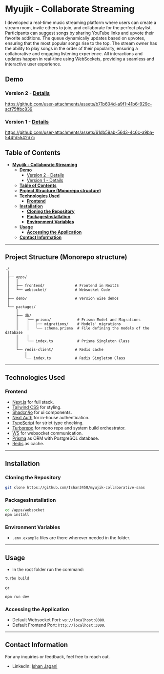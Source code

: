 # **Myujik - Collaborate Streaming**

I developed a real-time music streaming platform where users can create a stream room, invite others to join, and collaborate for the perfect playlist. Participants can suggest songs by sharing YouTube links and upvote their favorite additions. The queue dynamically updates based on upvotes, ensuring that the most popular songs rise to the top. The stream owner has the ability to play songs in the order of their popularity, ensuring a collaborative and engaging listening experience. All interactions and updates happen in real-time using WebSockets, providing a seamless and interactive user experience.

## **Demo**
### Version 2 - [Details](https://www.linkedin.com/posts/ishanjagani_update-myujik-collaborate-streaming-platform-activity-7274824577615044610-aqdV?utm_source=share&utm_medium=member_desktop)
https://github.com/user-attachments/assets/b71b604d-a9f1-41b6-929c-acf75ffbc839


### Version 1 - [Details](https://www.linkedin.com/posts/ishanjagani_hey-linkedin-i-just-developed-a-real-time-activity-7255242397805084672-XA28?utm_source=share&utm_medium=member_desktop)
https://github.com/user-attachments/assets/61db59ab-56d3-4c6c-a9ba-544fd5542d7c


## **Table of Contents**

- [**Myujik - Collaborate Streaming**](#myujik---collaborate-streaming)
  - [**Demo**](#demo)
    - [Version 2 - Details](#version-2---details)
    - [Version 1 - Details](#version-1---details)
  - [**Table of Contents**](#table-of-contents)
  - [**Project Structure (Monorepo structure)**](#project-structure-monorepo-structure)
  - [**Technologies Used**](#technologies-used)
    - [**Frontend**](#frontend)
  - [**Installation**](#installation)
    - [**Cloning the Repository**](#cloning-the-repository)
    - [**PackagesInstallation**](#packagesinstallation)
    - [**Environment Variables**](#environment-variables)
  - [**Usage**](#usage)
    - [**Accessing the Application**](#accessing-the-application)
  - [**Contact Information**](#contact-information)

---

## **Project Structure (Monorepo structure)**

```plaintext
./
 │
 ├── apps/
 │   │
 │   ├── frontend/              # Frontend in NextJS
 │   └── websocket/             # Websocket Code
 │
 ├── demo/                      # Version wise demos
 │
 └── packages/
     │
     ├── db/
     │    ├── prisma/            # Prisma Model and Migrations
     │    │   ├── migrations/    # Models' migrations
     │    │   └── schema.prisma  # File defining the models of the database
     │    │
     │    └── index.ts           # Prisma Singleton Class
     │
     └── redis-client/          # Redis cache
         │
         └── index.ts           # Redis Singleton Class
```

---

## **Technologies Used**

### **Frontend**

- [Next.js](https://nextjs.org/) for full stack.
- [Tailwind CSS](https://tailwindcss.com/) for styling.
- [Shadcn/io](https://ui.shadcn.com/) for ui components.
- [Next Auth](https://next-auth.js.org/) for in-house authentication.
- [TypeScript](https://www.typescriptlang.org/) for strict type checking.
- [Turborepo](https://turbo.build/) for mono repo and system build orchestrator.
- [WS](https://www.npmjs.com/package/ws) for websocket communication.
- [Prisma](https://www.prisma.io/) as ORM with PostgreSQL database.  
- [Redis](https://redis.io/) as cache.
---

## **Installation**

### **Cloning the Repository**

```bash
git clone https://github.com/Ishan3450/myujik-collaborative-saas
```

### **PackagesInstallation**

```bash
cd /apps/websocket
npm install
```

### **Environment Variables**

- `.env.example` files are there wherever needed in the folder.

---

## **Usage**

- In the root folder run the command:
  
```bash
turbo build
```
or
```bash
npm run dev
```


### **Accessing the Application**

- Default Websocket Port: `ws://localhost:8080`.
- Default Frontend Port: `http://localhost:3000`.

---

## **Contact Information**

For any inquiries or feedback, feel free to reach out.

- LinkedIn: [Ishan Jagani](https://www.linkedin.com/in/ishanjagani/)